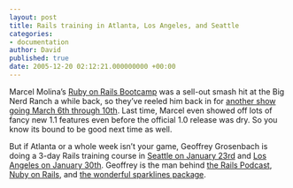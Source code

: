 ```yaml
---
layout: post
title: Rails training in Atlanta, Los Angeles, and Seattle
categories:
- documentation
author: David
published: true
date: 2005-12-20 02:12:21.000000000 +00:00
---
```

<p>Marcel Molina&#8217;s <a href="http://bignerdranch.com/classes/ruby.shtml">Ruby on Rails Bootcamp</a> was a sell-out smash hit at the Big Nerd Ranch a while back, so they&#8217;ve reeled him back in for <a href="http://bignerdranch.com/about/rubyonrails0306pr.shtml">another show going March 6th through 10th</a>. Last time, Marcel even showed off lots of fancy new 1.1 features even before the official 1.0 release was dry. So you know its bound to be good next time as well.</p>
<p>But if Atlanta or a whole week isn&#8217;t your game, Geoffrey Grosenbach is doing a 3-day Rails training course in <a href="http://dvcreators.net/events/rubyonrails_seminar.php">Seattle on January 23rd</a> and <a href="http://dvcreators.net/events/rubyonrails.php">Los Angeles on January 30th</a>. Geoffrey is the man behind <a href="http://podcast.rubyonrails.org/">the Rails Podcast</a>, <a href="http://nubyonrails.com/">Nuby on Rails</a>, and <a href="http://nubyonrails.com/pages/sparklines">the wonderful sparklines package</a>.</p>